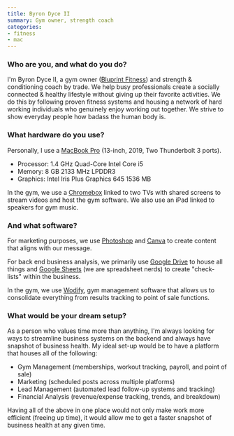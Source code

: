 ```yaml
---
title: Byron Dyce II
summary: Gym owner, strength coach 
categories:
- fitness
- mac 
---
```


### Who are you, and what do you do?

I'm Byron Dyce II, a gym owner ([Bluprint Fitness](https://bluprintfit.com/ "A gym in Chicago.")) and strength & conditioning coach by trade. We help busy professionals create a socially connected & healthy lifestyle without giving up their favorite activities. We do this by following proven fitness systems and housing a network of hard working individuals who genuinely enjoy working out together. We strive to show everyday people how badass the human body is.

### What hardware do you use?

Personally, I use a [MacBook Pro][macbook-pro] (13-inch, 2019, Two Thunderbolt 3 ports). 

- Processor: 1.4 GHz Quad-Core Intel Core i5
- Memory: 8 GB 2133 MHz LPDDR3
- Graphics: Intel Iris Plus Graphics 645 1536 MB

In the gym, we use a [Chromebox][] linked to two TVs with shared screens to stream videos and host the gym software. We also use an iPad linked to speakers for gym music.

### And what software?

For marketing purposes, we use [Photoshop][] and [Canva][] to create content that aligns with our message.

For back end business analysis, we primarily use [Google Drive][google-drive] to house all things and [Google Sheets][google-sheets] (we are spreadsheet nerds) to create "check-lists" within the business.

In the gym, we use [Wodify][], gym management software that allows us to consolidate everything from results tracking to point of sale functions.

### What would be your dream setup?

As a person who values time more than anything, I'm always looking for ways to streamline business systems on the backend and always have snapshot of business health. My ideal set-up would be to have a platform that houses all of the following:

- Gym Management (memberships, workout tracking, payroll, and point of sale)
- Marketing (scheduled posts across multiple platforms)
- Lead Management (automated lead follow-up systems and tracking)
- Financial Analysis (revenue/expense tracking, trends, and breakdown)

Having all of the above in one place would not only make work more efficient (freeing up time), it would allow me to get a faster snapshot of business health at any given time.

[canva]: https://www.canva.com/ "Web-based design software."
[chromebox]: https://en.wikipedia.org/wiki/Chromebox "A small form factor computer running Chrome OS."
[google-drive]: https://drive.google.com/ "A cloud storage service."
[google-sheets]: https://www.google.com/sheets/about/ "Online spreadsheet software."
[macbook-pro]: https://www.apple.com/macbook-pro/ "A laptop."
[photoshop]: https://www.adobe.com/products/photoshop.html "A bitmap image editor."
[wodify]: https://www.wodify.com/ "A gym management service."

